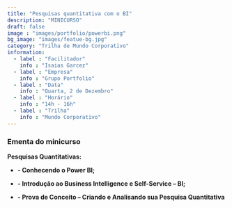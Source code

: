 ```yaml
---
title: "Pesquisas quantitativa com o BI"
description: "MINICURSO"
draft: false
image : "images/portfolio/powerbi.png"
bg_image: "images/featue-bg.jpg"
category: "Trilha de Mundo Corporativo"
information:
  - label : "Facilitador"
    info : "Isaias Garcez"
  - label : "Empresa"
    info : "Grupo Portfolio"
  - label : "Data"
    info : "Quarta, 2 de Dezembro"
  - label : "Horário"
    info : "14h - 16h"
  - label : "Trilha"
    info : "Mundo Corporativo"
---
```


### Ementa do minicurso

**Pesquisas Quantitativas:**

- **- Conhecendo o Power BI;**


- **- Introdução ao Business
Intelligence e Self-Service – BI;**
- **- Prova de Conceito – Criando e Analisando sua
Pesquisa Quantitativa**